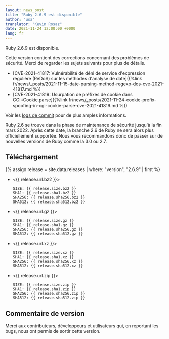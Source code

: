 ```yaml
---
layout: news_post
title: "Ruby 2.6.9 est disponible"
author: "usa"
translator: "Kevin Rosaz"
date: 2021-11-24 12:00:00 +0000
lang: fr
---
```


Ruby 2.6.9 est disponible.

Cette version contient des corrections concernant des problèmes de sécurité.
Merci de regarder les sujets suivants pour plus de détails.

* [CVE-2021-41817: Vulnérabilité de déni de service d'expression régulière (ReDoS) sur les méthodes d'analyse de date]({%link fr/news/_posts/2021-11-15-date-parsing-method-regexp-dos-cve-2021-41817.md %})
* [CVE-2021-41819: Usurpation de préfixes de cookie dans CGI::Cookie.parse]({%link fr/news/_posts/2021-11-24-cookie-prefix-spoofing-in-cgi-cookie-parse-cve-2021-41819.md %})

Voir les [logs de commit](https://github.com/ruby/ruby/compare/v2_6_8...v2_6_9) pour de plus amples informations.

Ruby 2.6 se trouve dans la phase de maintenance de sécurité jusqu'à la fin mars 2022. Après cette date, la branche 2.6 de Ruby ne sera alors plus officiellement supportée.
Nous vous recommandons donc de passer sur de nouvelles versions de Ruby comme la 3.0 ou 2.7.

## Téléchargement

{% assign release = site.data.releases | where: "version", "2.6.9" | first %}

* <{{ release.url.bz2 }}>

      SIZE: {{ release.size.bz2 }}
      SHA1: {{ release.sha1.bz2 }}
      SHA256: {{ release.sha256.bz2 }}
      SHA512: {{ release.sha512.bz2 }}

* <{{ release.url.gz }}>

      SIZE: {{ release.size.gz }}
      SHA1: {{ release.sha1.gz }}
      SHA256: {{ release.sha256.gz }}
      SHA512: {{ release.sha512.gz }}

* <{{ release.url.xz }}>

      SIZE: {{ release.size.xz }}
      SHA1: {{ release.sha1.xz }}
      SHA256: {{ release.sha256.xz }}
      SHA512: {{ release.sha512.xz }}

* <{{ release.url.zip }}>

      SIZE: {{ release.size.zip }}
      SHA1: {{ release.sha1.zip }}
      SHA256: {{ release.sha256.zip }}
      SHA512: {{ release.sha512.zip }}

## Commentaire de version

Merci aux contributeurs, développeurs et utilisateurs qui, en reportant les bugs, nous ont permis de sortir cette version.
